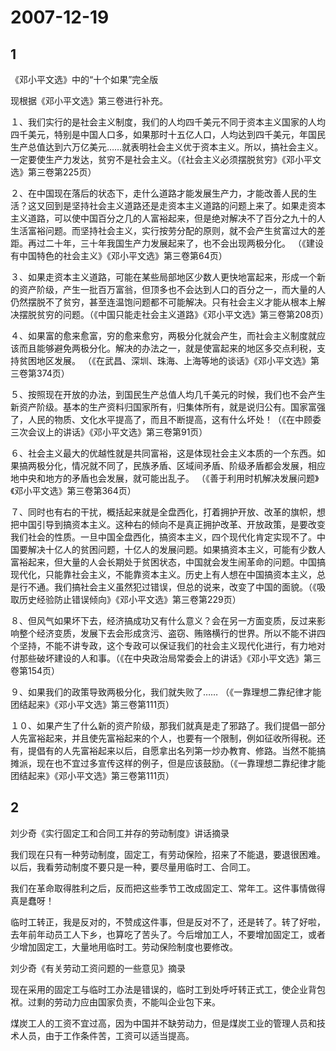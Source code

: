 # 2007-12-19

## 1

《邓小平文选》中的“十个如果”完全版

现根据《邓小平文选》第三卷进行补充。

１、我们实行的是社会主义制度，我们的人均四千美元不同于资本主义国家的人均四千美元，特别是中国人口多，如果那时十五亿人口，人均达到四千美元，年国民生产总值达到六万亿美元……就表明社会主义优于资本主义。所以，搞社会主义。一定要使生产力发达，贫穷不是社会主义。（《社会主义必须摆脱贫穷》《邓小平文选》第三卷第225页）

２、在中国现在落后的状态下，走什么道路才能发展生产力，才能改善人民的生活？这又回到是坚持社会主义道路还是走资本主义道路的问题上来了。如果走资本主义道路，可以使中国百分之几的人富裕起来，但是绝对解决不了百分之九十的人生活富裕问题。而坚持社会主义，实行按劳分配的原则，就不会产生贫富过大的差距。再过二十年，三十年我国生产力发展起来了，也不会出现两极分化。 （《建设有中国特色的社会主义》《邓小平文选》第三卷第64页）

３、如果走资本主义道路，可能在某些局部地区少数人更快地富起来，形成一个新的资产阶级，产生一批百万富翁，但顶多也不会达到人口的百分之一，而大量的人仍然摆脱不了贫穷，甚至连温饱问题都不可能解决。只有社会主义才能从根本上解决摆脱贫穷的问题。（《中国只能走社会主义道路》《邓小平文选》第三卷第208页）

４、如果富的愈来愈富，穷的愈来愈穷，两极分化就会产生，而社会主义制度就应该而且能够避免两极分化。解决的办法之一，就是使富起来的地区多交点利税，支持贫困地区发展。 （《在武昌、深圳、珠海、上海等地的谈话》《邓小平文选》第三卷第374页）

５、按照现在开放的办法，到国民生产总值人均几千美元的时候，我们也不会产生新资产阶级。基本的生产资料归国家所有，归集体所有，就是说归公有。国家富强了，人民的物质、文化水平提高了，而且不断提高，这有什么坏处！（《在中顾委三次会议上的讲话》《邓小平文选》第三卷第91页）

６、社会主义最大的优越性就是共同富裕，这是体现社会主义本质的一个东西。如果搞两极分化，情况就不同了，民族矛盾、区域间矛盾、阶级矛盾都会发展，相应地中央和地方的矛盾也会发展，就可能出乱子。 （《善于利用时机解决发展问题》《邓小平文选》第三卷第364页）

７、同时也有右的干扰，概括起来就是全盘西化，打着拥护开放、改革的旗帜，想把中国引导到搞资本主义。这种右的倾向不是真正拥护改革、开放政策，是要改变我们社会的性质。一旦中国全盘西化，搞资本主义，四个现代化肯定实现不了。中国要解决十亿人的贫困问题，十亿人的发展问题。如果搞资本主义，可能有少数人富裕起来，但大量的人会长期处于贫困状态，中国就会发生闹革命的问题。中国搞现代化，只能靠社会主义，不能靠资本主义。历史上有人想在中国搞资本主义，总是行不通。我们搞社会主义虽然犯过错误，但总的说来，改变了中国的面貌。（《吸取历史经验防止错误倾向》《邓小平文选》第三卷第229页）

８、但风气如果坏下去，经济搞成功又有什么意义？会在另一方面变质，反过来影响整个经济变质，发展下去会形成贪污、盗窃、贿赂横行的世界。所以不能不讲四个坚持，不能不讲专政，这个专政可以保证我们的社会主义现代化进行，有力地对付那些破坏建设的人和事。（《在中央政治局常委会上的讲话》《邓小平文选》第三卷第154页）

９、如果我们的政策导致两极分化，我们就失败了…… （《一靠理想二靠纪律才能团结起来》《邓小平文选》第三卷第111页）

１０、如果产生了什么新的资产阶级，那我们就真是走了邪路了。我们提倡一部分人先富裕起来，并且使先富裕起来的个人，也要有一个限制，例如征收所得税。还有，提倡有的人先富裕起来以后，自愿拿出名列第一炒办教育、修路。当然不能搞摊派，现在也不宜过多宣传这样的例子，但是应该鼓励。（《一靠理想二靠纪律才能团结起来》《邓小平文选》第三卷第111页）



## 2

刘少奇《实行固定工和合同工并存的劳动制度》讲话摘录

我们现在只有一种劳动制度，固定工，有劳动保险，招来了不能退，要退很困难。以后，我看劳动制度不要只是一种，要尽量用临时工、合同工。

我们在革命取得胜利之后，反而把这些季节工改成固定工、常年工。这件事情做得真是蠢呀！

临时工转正，我是反对的，不赞成这件事，但是反对不了，还是转了。转了好啦，去年前年动员工人下乡，也算吃了苦头了。今后增加工人，不要增加固定工，或者少增加固定工，大量地用临时工。劳动保险制度也要修改。


刘少奇《有关劳动工资问题的一些意见》摘录

现在采用的固定工与临时工办法是错误的，临时工到处呼吁转正式工，使企业背包袱。过剩的劳动力应由国家负责，不能叫企业包下来。

煤炭工人的工资不宜过高，因为中国并不缺劳动力，但是煤炭工业的管理人员和技术人员，由于工作条件苦，工资可以适当提高。 

